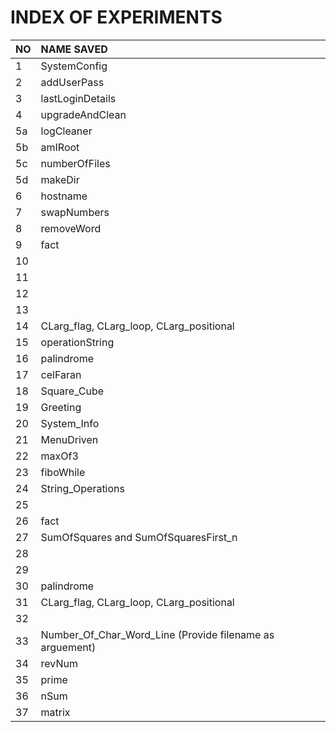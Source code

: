 # INDEX OF EXPERIMENTS		

|NO	|NAME SAVED		|
|---	|:----------			|
|1	|SystemConfig		|
|2	|addUserPass		|
|3	|lastLoginDetails	|
|4	|upgradeAndClean	|
|5a	|logCleaner		|
|5b	|amIRoot		|
|5c	|numberOfFiles		|
|5d	|makeDir		|
|6	|hostname		|
|7	|swapNumbers		|
|8	|removeWord		|
|9	|fact			|
|10	|			|
|11	|			|
|12	|			|
|13	|			|
|14	|CLarg_flag, CLarg_loop, CLarg_positional		|
|15	|operationString	|
|16	|palindrome			|
|17	|celFaran			|
|18	|		Square_Cube	|
|19	|		Greeting	|
|20	|		System_Info	|
|21	|		MenuDriven	|
|22     |maxOf3                       |
|23     |fiboWhile                       |
|24     |    String_Operations                   |
|25     |                       |
|26     |fact                       |
|27     |     SumOfSquares and SumOfSquaresFirst_n                  |
|28     |                       |
|29     |                       |
|30     |palindrome                       |
|31     |CLarg_flag, CLarg_loop, CLarg_positional		|
|32     |                       |
|33     |     Number_Of_Char_Word_Line (Provide filename as arguement)                  |
|34     |revNum                       |
|35     |prime                       |
|36     |nSum                       |
|37     |matrix                       |
